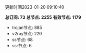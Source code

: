 更新时间2023-01-20 09:10:40

**总订阅: 73**
**总节点: 2255**
**有效节点: 1179**
- trojan节点: 885
- v2ray节点: 220
- ss节点: 68
- ssr节点: 6

